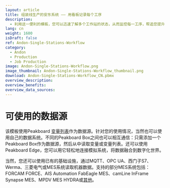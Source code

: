```yaml
---
layout: article
title: 组装线生产的安东系统 —— 用看板记录每个工序
description: 
  - 利用这一便利的模板，您可以迅速了解多个工作站的状态，从而监控每一工序，帮追您提升整个过程的效率。另外，您还可以快速应对员工出现的问题以及工作站的机器故障，有效地最小化浪费。该看板可用于生产，例如零件生产、组装线生产以及安装。马上下载模板，轻松优化生产进程！
lang: cn
weight: 1600
isDraft: false
ref: Andon-Single-Stations-Workflow
category:
  - Andon
  - Production
  - Job Production
image: Andon-Single-Stations-Workflow.png
image_thumbnail: Andon-Single-Stations-Workflow_thumbnail.png
download: Andon-Single-Stations-Workflow_CN.pbmx
overview_description:
overview_benefits:
overview_data_sources:
---
```

# 可使用的数据源
该模板使用Peakboard [变量列表](https://help.peakboard.com/scripting/en-variables.html)作为数据源。针对您的使用情况，当然也可以使用自己的数据系统。不同的Peakboard Box之间也可以相互通信：只需添加一个Peakboard Box作为数据源，然后从中读取变量或变量列表。还可以使用Peakboard Edge，您可以用它轻松地连接模拟系统，将数据融合到数字化世界。 

当然，您还可以使用已有的基础设施，通过MQTT、OPC UA、西门子S7、Werma、三菱电气或MES系统读取机器数据。支持的部分MES系统包括：FORCAM FORCE、AIS Automation FabEagle MES、camLine InFrame Synapse MES、MPDV MES HYDRA或[其他](https://peakboard.com/en/product/peakboard-versions/#dataconnections)。
